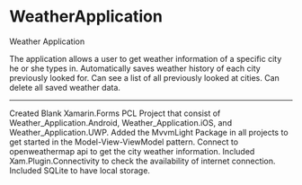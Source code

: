 # WeatherApplication
Weather Application

The application allows a user to get weather information of a specific city he or she types in.
Automatically saves weather history of each city previously looked for.
Can see a list of all previously looked at cities.
Can delete all saved weather data.

-------------------------------------------------------------------------------------------------------------------------------------

Created Blank Xamarin.Forms PCL Project that consist of Weather_Application.Android, Weather_Application.iOS, and Weather_Application.UWP.
Added the MvvmLight Package in all projects to get started in the Model-View-ViewModel pattern.
Connect to openweathermap api to get the city weather information.
Included Xam.Plugin.Connectivity to check the availability of internet connection.
Included SQLite to have local storage.
